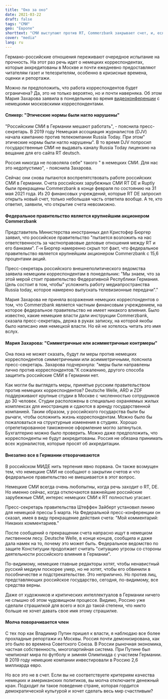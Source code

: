 ```yaml
---
title: "Око за око"
date: 2021-03-22
draft: false
tags: "СМИ"
geo: "Европе"
shorttext: "СМИ выступают против RT, Commerzbank закрывает счет, и, если Москва объявляет соответствующие меры для того же, люди жалуются."
cover: "media"
lang: ru
---
```


Германо-российские отношения переживают очередное испытание на прочность. На этот раз речь идет о немецких корреспондентах, которые аккредитованы в Москве и почти ежедневно предоставляют читателям газет и телезрителям, особенно в кризисные времена, оценки и репортажи.

Можно ли предположить, что работа корреспондентов будет ограничена? Да, это не только вероятно, но и почти наверняка. Об этом Мария Захарова заявила в понедельник во время [видеоконференции](https://russische-botschaft.ru/ru/2021/03/05/kommentariy-oficialnogo-predstavit-19/ "Комментарий официального представителя МИД России М.В.Захаровой о закрытии в ФРГ банковских счетов медиаконцерна RT DE") с немецкими московскими корреспондентами.

#### Спикер: "Этические нормы были нагло нарушены"

"Российским СМИ в Германии мешают работать", - пояснила пресс-секретарь. В 2019 году Немецкая ассоциация журналистов (DJV) начала кампанию против телекомпании Russia Today. При этом" этические нормы были нагло нарушены". В то время DJV попросил государственные СМИ не выдавать каналу Russia Today лицензию на вещание для его сайта RT deutsch.

Россия никогда не позволяла себе" такого " в немецких СМИ. Для нас это недопустимо", - пояснила Захарова.

Сейчас они снова пытаются воспрепятствовать работе российских СМИ в Германии. Счета российских зарубежных СМИ RT DE и Ruptly были прекращены Commerzbank в конце февраля по состоянию на 31 мая 2021 года. Из 20 финансовых учреждений, которые RT DE запросил открыть новый счет, только небольшая часть ответила вообще. А те, кто ответил, заявили, что открытие счета невозможно.

#### Федеральное правительство является крупнейшим акционером Commerzbank

Представитель Министерства иностранных дел Кристофер Бюргер заявил, что российское правительство "пытается возложить на нас ответственность за частноправовые деловые отношения между RT и его банками". Г-н Бюргер намеренно скрыл тот факт, что федеральное правительство является крупнейшим акционером Commerzbank с 15,6 процентами акций.

Пресс-секретарь российского внешнеполитического ведомства заявила немецким корреспондентам в понедельник: "Мы знаем, что за этой мерой стоит правительство Федеративной Республики Германия. Цель состоит в том, чтобы" усложнить работу медиапространства Russia today, которое намерено выпускать телевизионные передачи"."

Мария Захарова не приняла возражения немецких корреспондентов о том, что Commerzbank является частным финансовым учреждением, на которое федеральное правительство не имеет никакого влияния. Было известно, какие немецкие власти дали инструкции Commerzbank, сказала пресс-секретарь, держа в руках записку, на которой якобы было написано имя немецкой власти. Но ей не хотелось читать это имя вслух.

#### Мария Захарова: "Симметричные или асимметричные контрмеры"

Она пока не может сказать, будут ли меры против немецких корреспондентов симметричными или асимметричными, пояснила пресс-секретарь. Захарова подчеркнула: "меры были направлены лично против корреспондентов."К сожалению, другого способа защитить российские СМИ в Германии нет.

Как могли бы выглядеть меры, принятые русским правительством против немецких корреспондентов? Deutsche Welle, ARD и ZDF поддерживают крупные студии в Москве с численностью сотрудников до 30 человек. Студии расположены в специально охраняемых жилых комплексах для иностранцев и сдаются в аренду государственной компанией. Таким образом, у российского государства были бы рычаги, чтобы осложнить жизнь корреспондентам. Можно было бы пожаловаться на структурные изменения в студиях. Хорошо отрепетированное таможенное оформление могло затянуться. Бухгалтерию можно было проверить. Можно даже предположить, что корреспонденты не будут аккредитованы. Россия не обязана принимать всех журналистов, которые просят об аккредитации.

#### Внезапно все в Германии отворачиваются

В российском МИДЕ нить терпения явно порвана. Он также возмущен тем, что немецкие СМИ не сообщают о закрытии счетов и что федеральное правительство не вмешивается в этот вопрос.

Немецкие СМИ всегда очень любопытны, когда речь заходит о RT, DE. Но именно сейчас, когда отключаются важнейшие российские зарубежные СМИ, интерес немецких СМИ к RT полностью угасает.

Пресс-секретарь правительства Штеффен Зайберт установил линию для немецкой прессы 5 марта.  На Федеральной пресс-конференции он сказал, имея в виду прекращение действия счета: "Мой комментарий: Никаких комментариев."

После сообщений о прекращении счета напрасно ищут в немецком лиственном лесу. Deutsche Welle, в конце концов, сообщила и даже дала намек на то, почему это может быть. Федеральное ведомство по защите Конституции продолжает считать "ситуацию угрозы со стороны деятельности российского влияния в Германии".

По-видимому, немецкие главные редакторы хотят, чтобы ненавистный русский медиум поскорее умер, но не хотят, чтобы его обвинили в пособничестве и подстрекательстве. Это неприлично. Но против лиц, представляющих российское государство, сегодня, по-видимому, все средства верны.

Даже от художников и критических интеллектуалов в Германии ничего не слышно об этом чудовищном процессе. Видимо, Россию уже сделали страшилкой для всего и вся до такой степени, что никто больше не хочет давать свое имя этому страшилке.

#### Молча поворачивается член

С тех пор как Владимир Путин пришел к власти, я наблюдаю все более прохладные репортажи из Москвы. Россия почти демонизирована, как это было во времена Советского Союза. В России рыночная экономика, частная собственность, многопартийная система. При Путине был чемпионат мира по футболу и зимняя Олимпиада с участием Германии. В 2019 году немецкие компании инвестировали в Россию 2,6 миллиарда евро.

Но все это не в счет. Если вы не соответствуете критериям качества немецких и американских политиков, вы молча отключаете денежный кран. Подходит ли такое поведение стране, которая гордится демократической культурой и хочет сделать весь мир счастливым?
